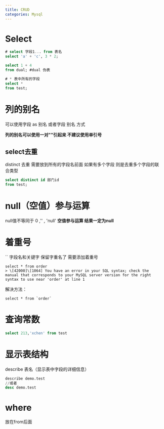 ```yaml
---
title: CRUD
categories: Mysql
---
```


<a name="S2S6y"></a>

# Select

```sql
# select 字段1... from 表名
select 'a' + 'c', 3 * 2;

select 1 + 4
from dual; #dual 伪表

# * 表中所有的字段
select *
from test;
```

<a name="Vx484"></a>

# 列的别名

可以使用字段 as 别名 或者字段 别名 方式

**列的别名可以使用一对""引起来 不建议使用单引号** <a name="XY89j"></a>

## select去重

distinct 去重 需要放到所有的字段名前面 如果有多个字段 则是去重多个字段的联合类型

```sql
select distinct id 部门id
from test;
```

<a name="BWv3C"></a>

# null（空值）参与运算

null值不等同于 0 ,'' , 'null'&#x20;
**空值参与运算 结果一定为null**

<a name="GxwQt"></a>

# 着重号

\`\`
字段名和关键字 保留字重名了 需要添加着重号
```mysql
select * from order
> \[42000]\[1064] You have an error in your SQL syntax; check the manual that corresponds to your MySQL server version for the right syntax to use near 'order' at line 1
```
解决方法：
```mysql
select * from `order`
```

<a name="zSPEo"></a>

# 查询常数

```sql
select 213,'xchen' from test
```

<a name="wLUYD"></a>

# 显示表结构

describe 表名（显示表中字段的详细信息）

```sql
describe demo.test
//或者
desc demo.test
```

<a name="q4mNm"></a>

# where

放在from后面
